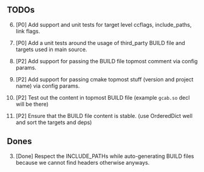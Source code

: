 ## TODOs

6. [P0] Add support and unit tests for target level ccflags, include_paths, link flags.

7. [P0] Add a unit tests around the usage of third_party BUILD file and targets used in main source.

1. [P2] Add support for passing the BUILD file topmost comment via config params.

2. [P2] Add support for passing cmake topmost stuff (version and project name) via config params.

4. [P2] Test out the content in topmost BUILD file (example `gcab.so` decl will be there)

5. [P2] Ensure that the BUILD file content is stable. (use OrderedDict well and sort the targets and deps)


## Dones

3. [Done] Respect the INCLUDE_PATHs while auto-generating BUILD files because we cannot find headers otherwise anyways.

